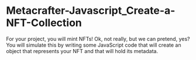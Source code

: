 # Metacrafter-Javascript_Create-a-NFT-Collection
For your project, you will mint NFTs! Ok, not really, but we can pretend, yes? You will simulate this by writing some JavaScript code that will create an object that represents your NFT and that will hold its metadata. 
